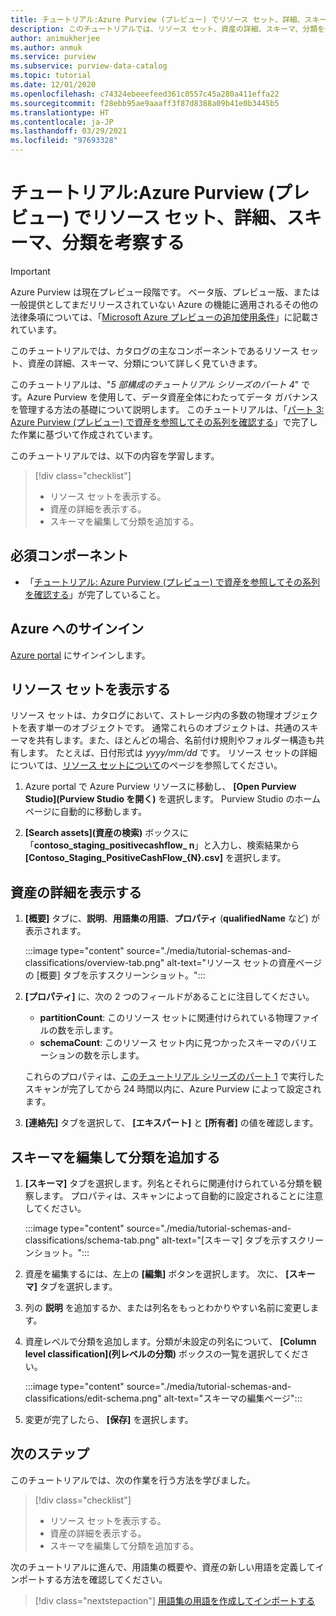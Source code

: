 ```yaml
---
title: チュートリアル:Azure Purview (プレビュー) でリソース セット、詳細、スキーマ、分類を考察する
description: このチュートリアルでは、リソース セット、資産の詳細、スキーマ、分類を使用する方法について説明します。
author: animukherjee
ms.author: anmuk
ms.service: purview
ms.subservice: purview-data-catalog
ms.topic: tutorial
ms.date: 12/01/2020
ms.openlocfilehash: c74324ebeeefeed361c0557c45a280a411effa22
ms.sourcegitcommit: f28ebb95ae9aaaff3f87d8388a09b41e0b3445b5
ms.translationtype: HT
ms.contentlocale: ja-JP
ms.lasthandoff: 03/29/2021
ms.locfileid: "97693328"
---
```

# <a name="tutorial-explore-resource-sets-details-schemas-and-classifications-in-azure-purview-preview"></a>チュートリアル:Azure Purview (プレビュー) でリソース セット、詳細、スキーマ、分類を考察する

> [!IMPORTANT]
> Azure Purview は現在プレビュー段階です。 ベータ版、プレビュー版、または一般提供としてまだリリースされていない Azure の機能に適用されるその他の法律条項については、「[Microsoft Azure プレビューの追加使用条件](https://azure.microsoft.com/support/legal/preview-supplemental-terms/)」に記載されています。

このチュートリアルでは、カタログの主なコンポーネントであるリソース セット、資産の詳細、スキーマ、分類について詳しく見ていきます。

このチュートリアルは、"*5 部構成のチュートリアル シリーズのパート 4*" です。Azure Purview を使用して、データ資産全体にわたってデータ ガバナンスを管理する方法の基礎について説明します。 このチュートリアルは、「[パート 3: Azure Purview (プレビュー) で資産を参照してその系列を確認する](tutorial-browse-and-view-lineage.md)」で完了した作業に基づいて作成されています。

このチュートリアルでは、以下の内容を学習します。

> [!div class="checklist"]
>
> * リソース セットを表示する。
> * 資産の詳細を表示する。
> * スキーマを編集して分類を追加する。

## <a name="prerequisites"></a>必須コンポーネント

* 「[チュートリアル: Azure Purview (プレビュー) で資産を参照してその系列を確認する](tutorial-browse-and-view-lineage.md)」が完了していること。

## <a name="sign-in-to-azure"></a>Azure へのサインイン

[Azure portal](https://portal.azure.com) にサインインします。

## <a name="view-resource-sets"></a>リソース セットを表示する

リソース セットは、カタログにおいて、ストレージ内の多数の物理オブジェクトを表す単一のオブジェクトです。 通常これらのオブジェクトは、共通のスキーマを共有します。また、ほとんどの場合、名前付け規則やフォルダー構造も共有します。 たとえば、日付形式は *yyyy/mm/dd* です。 リソース セットの詳細については、[リソース セットについて](concept-resource-sets.md)のページを参照してください。

1. Azure portal で Azure Purview リソースに移動し、 **[Open Purview Studio]\(Purview Studio を開く\)** を選択します。 Purview Studio のホーム ページに自動的に移動します。

2. **[Search assets]\(資産の検索\)** ボックスに「**contoso_staging_positivecashflow_ n**」と入力し、検索結果から **[Contoso_Staging_PositiveCashFlow_{N}.csv]** を選択します。

## <a name="view-asset-details"></a>資産の詳細を表示する

1. **[概要]** タブに、**説明**、**用語集の用語**、**プロパティ** (**qualifiedName** など) が表示されます。

   :::image type="content" source="./media/tutorial-schemas-and-classifications/overview-tab.png" alt-text="リソース セットの資産ページの [概要] タブを示すスクリーンショット。":::

1. **[プロパティ]** に、次の 2 つのフィールドがあることに注目してください。

   * **partitionCount**: このリソース セットに関連付けられている物理ファイルの数を示します。
   * **schemaCount**: このリソース セット内に見つかったスキーマのバリエーションの数を示します。

   これらのプロパティは、[このチュートリアル シリーズのパート 1](tutorial-scan-data.md) で実行したスキャンが完了してから 24 時間以内に、Azure Purview によって設定されます。

1. **[連絡先]** タブを選択して、 **[エキスパート]** と **[所有者]** の値を確認します。

## <a name="edit-the-schema-and-add-classifications"></a>スキーマを編集して分類を追加する

1. **[スキーマ]** タブを選択します。列名とそれらに関連付けられている分類を観察します。 プロパティは、スキャンによって自動的に設定されることに注意してください。

   :::image type="content" source="./media/tutorial-schemas-and-classifications/schema-tab.png" alt-text="[スキーマ] タブを示すスクリーンショット。":::

1. 資産を編集するには、左上の **[編集]** ボタンを選択します。 次に、 **[スキーマ]** タブを選択します。

1. 列の **説明** を追加するか、または列名をもっとわかりやすい名前に変更します。

1. 資産レベルで分類を追加します。分類が未設定の列名について、 **[Column level classification]\(列レベルの分類\)** ボックスの一覧を選択してください。

   :::image type="content" source="./media/tutorial-schemas-and-classifications/edit-schema.png" alt-text="スキーマの編集ページ":::

1. 変更が完了したら、 **[保存]** を選択します。

## <a name="next-steps"></a>次のステップ

このチュートリアルでは、次の作業を行う方法を学びました。

> [!div class="checklist"]
>
> * リソース セットを表示する。
> * 資産の詳細を表示する。
> * スキーマを編集して分類を追加する。

次のチュートリアルに進んで、用語集の概要や、資産の新しい用語を定義してインポートする方法を確認してください。

> [!div class="nextstepaction"]
> [用語集の用語を作成してインポートする](tutorial-import-create-glossary-terms.md)